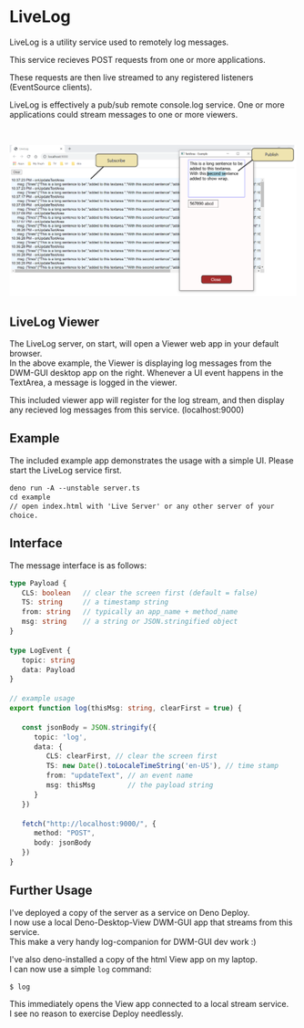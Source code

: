 # LiveLog

LiveLog is a utility service used to remotely log messages.   

This service recieves POST requests from one or more applications.   

These requests are then live streamed to any registered listeners (EventSource
clients).   

LiveLog is effectively a pub/sub remote console.log service.
One or more applications could stream messages to one or more viewers.

<br/>

![Alt text](livelog.png)

## LiveLog Viewer
The LiveLog server, on start, will open a Viewer web app in your default browser.   
In the above example, the Viewer is displaying log messages from the DWM-GUI desktop app on the right. Whenever a UI event happens in the TextArea, a message is logged in the viewer.   
      
This included viewer app will register for the log stream, and then display any recieved log messages from this service. (localhost:9000)   

## Example
The included example app demonstrates the usage with a simple UI.
Please start the LiveLog service first.
```
deno run -A --unstable server.ts
cd example
// open index.html with 'Live Server' or any other server of your choice. 
```


## Interface
The message interface is as follows:

```ts
type Payload {
   CLS: boolean   // clear the screen first (default = false)
   TS: string     // a timestamp string 
   from: string   // typically an app_name + method_name 
   msg: string    // a string or JSON.stringified object 
}
 
type LogEvent {
   topic: string
   data: Payload
}

// example usage
export function log(thisMsg: string, clearFirst = true) {
   
   const jsonBody = JSON.stringify({ 
      topic: 'log', 
      data: { 
         CLS: clearFirst, // clear the screen first
         TS: new Date().toLocaleTimeString('en-US'), // time stamp 
         from: "updateText", // an event name
         msg: thisMsg        // the payload string
      } 
   })

   fetch("http://localhost:9000/", {
      method: "POST",
      body: jsonBody
   })
}
```

## Further Usage
I've deployed a copy of the server as a service on Deno Deploy.   
I now use a local Deno-Desktop-View DWM-GUI app that streams from this service.   
This make a very handy log-companion for DWM-GUI dev work :)
  
I've also deno-installed a copy of the html View app on my laptop.    
I can now use a simple `log` command:
```
$ log
```
This immediately opens the View app connected to a local stream service.   
I see no reason to exercise Deploy needlessly.